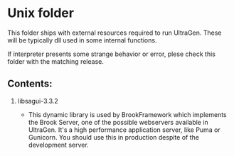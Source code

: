 # Unix folder

This folder ships with external resources required to run UltraGen. These will be typically dll used in some internal functions.

If interpreter presents some strange behavior or error, plese check this folder with the matching release.

## Contents:

1. libsagui-3.3.2

    - This dynamic library is used by BrookFramework which implements the Brook Server, one of the possible webservers available in UltraGen. It's a high performance application server, like Puma or Gunicorn. You should use this in production despite of the development server.

